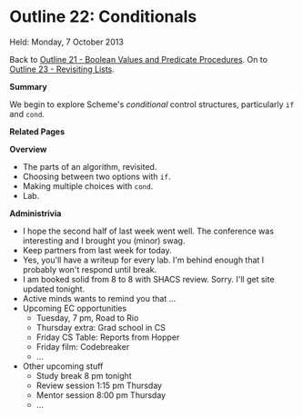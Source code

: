 Outline 22: Conditionals
========================

Held: Monday, 7 October 2013

Back to [Outline 21 - Boolean Values and Predicate Procedures](outline.21.html).
On to [Outline 23 - Revisiting Lists](outline.23.html).

**Summary**

We begin to explore Scheme's *conditional* control structures,
particularly `if` and `cond`.

**Related Pages**


**Overview**

* The parts of an algorithm, revisited.
* Choosing between two options with <code>if</code>.
* Making multiple choices with <code>cond</code>.
* Lab.

**Administrivia**

* I hope the second half of last week went well.  The conference was interesting
  and I brought you (minor) swag.
* Keep partners from last week for today.
* Yes, you'll have a writeup for every lab.  I'm behind enough that I probably
  won't respond until break.
* I am booked solid from 8 to 8 with SHACS review.  Sorry.  I'll get site
  updated tonight.
* Active minds wants to remind you that ...
* Upcoming EC opportunities
    * Tuesday, 7 pm, Road to Rio
    * Thursday extra: Grad school in CS
    * Friday CS Table: Reports from Hopper
    * Friday film: Codebreaker
    * ...
* Other upcoming stuff
    * Study break 8 pm tonight
    * Review session 1:15 pm Thursday
    * Mentor session 8:00 pm Thursday
    * ...


